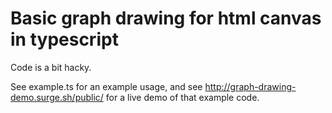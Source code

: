 # Basic graph drawing for html canvas in typescript

Code is a bit hacky.

See example.ts for an example usage, and see http://graph-drawing-demo.surge.sh/public/ for a live demo of that example code.
